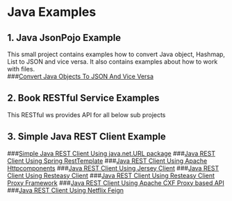 # Java Examples 

## 1. Java JsonPojo Example
This small project contains examples how to convert Java object, Hashmap, List to JSON and vice versa. It also contains examples about how to work with files.  
###[Convert Java Objects To JSON And Vice Versa](http://howtoprogram.xyz/2016/07/01/convert-java-objects-json-vice-versa/)
## 2. Book RESTful Service Examples
This RESTful ws provides API for all below sub projects
## 3. Simple Java REST Client Example

###[Simple Java REST Client Using java.net.URL package](http://howtoprogram.xyz/2016/07/02/simple-java-rest-client-using-java-net-url-package)
###[Java REST Client Using Spring RestTemplate](http://howtoprogram.xyz/2016/07/03/java-rest-client-using-spring-resttemplate/)
###[Java REST Client Using Apache Httpcomponents](http://howtoprogram.xyz/2016/07/04/java-rest-client-using-apache-httpcomponents/)
###[Java REST Client Using Jersey Client](http://howtoprogram.xyz/2016/07/05/java-rest-client-using-jersey-client/)
###[Java REST Client Using Resteasy Client](http://howtoprogram.xyz/2016/07/12/java-rest-client-using-resteasy-client/)
###[Java REST Client Using Resteasy Client Proxy Framework](http://howtoprogram.xyz/2016/07/13/java-rest-client-using-resteasy-client-proxy-framework/)
###[Java REST Client Using Apache CXF Proxy based API](http://howtoprogram.xyz/2016/07/15/java-rest-client-using-apache-cxf-proxy-based-api/)
###[Java REST Client Using Netflix Feign](http://howtoprogram.xyz/2016/07/18/java-rest-client-using-netflix-feign/)